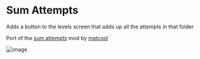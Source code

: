 # Sum Attempts
Adds a button to the levels screen that adds up all the attempts in that folder

Port of the [sum attempts](https://github.com/matcool/small-gd-mods/blob/main/src/sum-attempts.cpp) mod by [matcool](user:5568872)

![image](lilnibblit.sum_attempts/screenshot.png&scale:0.7)